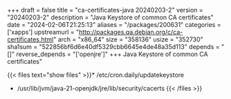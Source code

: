 +++
draft = false
title = "ca-certificates-java 20240203-2"
version = "20240203-2"
description = "Java Keystore of common CA certificates"
date = "2024-02-06T21:25:13"
aliases = "/packages/200631"
categories = ['xapps']
upstreamurl = "http://packages.qa.debian.org/c/ca-certificates.html"
arch = "x86_64"
size = "358136"
usize = "352730"
sha1sum = "522856bf6d6e40df5329cbb6645e4de48a35d113"
depends = "[]"
reverse_depends = "['openjre']"
+++
Java Keystore of common CA certificates"

{{< files text="show files" >}}* /etc/cron.daily/updatekeystore
* /usr/lib/jvm/java-21-openjdk/jre/lib/security/cacerts
{{< /files >}}